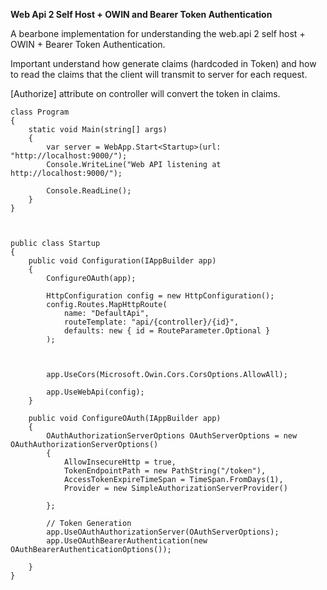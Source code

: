 <b>Web Api 2 Self Host + OWIN and Bearer Token Authentication</b>

A bearbone implementation for understanding the web.api 2 self host + OWIN + Bearer Token Authentication.

Important understand how generate claims (hardcoded in Token) and how to read the claims that the client will transmit to server
for each request.

[Authorize] attribute on controller will convert the token in claims.


    class Program
    {
        static void Main(string[] args)
        {
            var server = WebApp.Start<Startup>(url: "http://localhost:9000/");
            Console.WriteLine("Web API listening at http://localhost:9000/");

            Console.ReadLine();
        }
    }
    
    
    
    public class Startup
    {
        public void Configuration(IAppBuilder app)
        {
            ConfigureOAuth(app);

            HttpConfiguration config = new HttpConfiguration();
            config.Routes.MapHttpRoute(
                name: "DefaultApi",
                routeTemplate: "api/{controller}/{id}",
                defaults: new { id = RouteParameter.Optional }                
            );

           

            app.UseCors(Microsoft.Owin.Cors.CorsOptions.AllowAll);

            app.UseWebApi(config);
        }

        public void ConfigureOAuth(IAppBuilder app)
        {
            OAuthAuthorizationServerOptions OAuthServerOptions = new OAuthAuthorizationServerOptions()
            {
                AllowInsecureHttp = true,
                TokenEndpointPath = new PathString("/token"),
                AccessTokenExpireTimeSpan = TimeSpan.FromDays(1),
                Provider = new SimpleAuthorizationServerProvider()
                
            };

            // Token Generation
            app.UseOAuthAuthorizationServer(OAuthServerOptions);
            app.UseOAuthBearerAuthentication(new OAuthBearerAuthenticationOptions());

        }
    }
